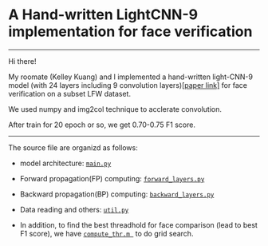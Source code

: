 # A Hand-written LightCNN-9 implementation for face verification
---

Hi there! 

My roomate (Kelley Kuang) and I implemented a hand-written light-CNN-9 model (with 24 layers including 9 convolution layers)[[paper link]](https://arxiv.org/abs/1511.02683) for face verification on a subset LFW dataset. 

We used numpy and img2col technique to acclerate convolution. 

After train for 20 epoch or so, we get 0.70-0.75 F1 score.  

---
The source file are organizd as follows:  

+ model architecture: [`main.py`](./main.py) 

+ Forward propagation(FP) computing: [`forward_layers.py`](./forward_layers.py) 

+ Backward propagation(BP) computing: [`backward_layers.py`](./backward_layers.py) 

+ Data reading and others: [`util.py`](./util.py) 

+ In addition, to find the best threadhold for face comparison (lead to best F1 score), we have [`compute_thr.m `](./compute_thr.m) to do grid search. 
